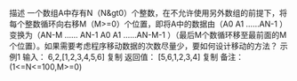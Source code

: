 描述
一个数组A中存有N（N&gt0）个整数，在不允许使用另外数组的前提下，将每个整数循环向右移M（M>=0）个位置，即将A中的数据由（A0 A1 ……AN-1 ）变换为（AN-M …… AN-1 A0 A1 ……AN-M-1 ）（最后M个数循环移至最前面的M个位置）。如果需要考虑程序移动数据的次数尽量少，要如何设计移动的方法？
示例1
输入：
6,2,[1,2,3,4,5,6]
复制
返回值：
[5,6,1,2,3,4]
复制
备注：
(1<=N<=100,M>=0)